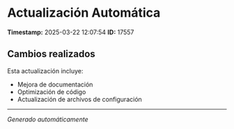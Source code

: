 # Actualización Automática

**Timestamp:** 2025-03-22 12:07:54
**ID:** 17557

## Cambios realizados

Esta actualización incluye:
- Mejora de documentación
- Optimización de código
- Actualización de archivos de configuración

---
*Generado automáticamente*
